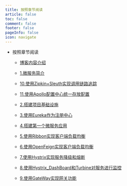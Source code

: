 ```yaml
---
title: 按照章节阅读
article: false
toc: false
comment: false
footer: false
pageInfo: false
icon: navigate
---
```


- 按照章节阅读

    - <a class="breadcrumb-link" href="springcloud-eureka-chapter-0.博客内容介绍.html">博客内容介绍</a>

    - <a class="breadcrumb-link" href="springcloud-eureka-chapter-1.微服务简介.html">1.微服务简介</a>

    - <a class="breadcrumb-link" href="springcloud-eureka-chapter-10.使用Zipkin+Sleuth实现调用链路追踪.html">10.使用Zipkin+Sleuth实现调用链路追踪</a>

    - <a class="breadcrumb-link" href="springcloud-eureka-chapter-11.使用Apollo配置中心统一存放配置.html">11.使用Apollo配置中心统一存放配置</a>

    - <a class="breadcrumb-link" href="springcloud-eureka-chapter-2.搭建项目基础设施.html">2.搭建项目基础设施</a>

    - <a class="breadcrumb-link" href="springcloud-eureka-chapter-3.使用Eureka作为注册中心.html">3.使用Eureka作为注册中心</a>

    - <a class="breadcrumb-link" href="springcloud-eureka-chapter-4.搭建第一个微服务应用.html">4.搭建第一个微服务应用</a>

    - <a class="breadcrumb-link" href="springcloud-eureka-chapter-5.使用Ribbon实现客户端负载均衡.html">5.使用Ribbon实现客户端负载均衡</a>

    - <a class="breadcrumb-link" href="springcloud-eureka-chapter-6.使用OpenFeign实现客户端负载均衡.html">6.使用OpenFeign实现客户端负载均衡</a>

    - <a class="breadcrumb-link" href="springcloud-eureka-chapter-7.使用Hystrix实现服务降级和熔断.html">7.使用Hystrix实现服务降级和熔断</a>

    - <a class="breadcrumb-link" href="springcloud-eureka-chapter-8.使用Hystrix_DashBoard和Turbine对服务进行监控.html">8.使用Hystrix_DashBoard和Turbine对服务进行监控</a>

    - <a class="breadcrumb-link" href="springcloud-eureka-chapter-9.使用GateWay实现网关功能.html">9.使用GateWay实现网关功能</a>

